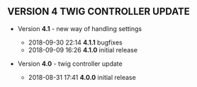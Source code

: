 
## VERSION 4  TWIG CONTROLLER UPDATE

 * Version **4.1** - new way of handling settings
   * 2018-09-30 22:14  **4.1.1**  bugfixes
   * 2018-09-09 16:26  **4.1.0**  initial release

 * Version **4.0** - twig controller update
   * 2018-08-31 17:41  **4.0.0**  initial release